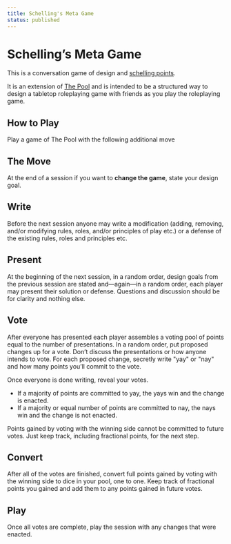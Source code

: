 ```yaml
---
title: Schelling's Meta Game
status: published
---
```


# Schelling’s Meta Game

This is a conversation game of design and [schelling
points](https://en.wikipedia.org/wiki/Focal_point_(game_theory)).

It is an extension of [The
Pool](https://www.drivethrurpg.com/en/product/210088/the-pool) and is
intended to be a structured way to design a tabletop roleplaying game
with friends as you play the roleplaying game.

## How to Play

Play a game of The Pool with the following additional move

## The Move

At the end of a session if you want to **change the game**, state your
design goal.

## Write

Before the next session anyone may write a modification (adding,
removing, and/or modifying rules, roles, and/or principles of play
etc.) or a defense of the existing rules, roles and principles etc.

## Present

At the beginning of the next session, in a random order, design goals
from the previous session are stated and—again—in a random order, each
player may present their solution or defense. Questions and discussion
should be for clarity and nothing else.

## Vote

After everyone has presented each player assembles a voting pool of
points equal to the number of presentations.  In a random order, put
proposed changes up for a vote. Don’t discuss the presentations or how
anyone intends to vote. For each proposed change, secretly write "yay"
or "nay" and how many points you’ll commit to the vote.

Once everyone is done writing, reveal your votes.

* If a majority of points are committed to yay, the yays win and the
  change is enacted.
* If a majority or equal number of points are committed to nay, the
  nays win and the change is not enacted.

Points gained by voting with the winning side cannot be committed to
future votes. Just keep track, including fractional points, for the next
step.

## Convert

After all of the votes are finished, convert full points gained by
voting with the winning side to dice in your pool, one to one. Keep
track of fractional points you gained and add them to any points
gained in future votes.

## Play

Once all votes are complete, play the session with any changes that
were enacted.

